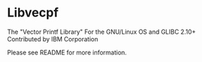 Libvecpf
========
The "Vector Printf Library"
For the GNU/Linux OS and GLIBC 2.10+
Contributed by IBM Corporation

Please see README for more information.
